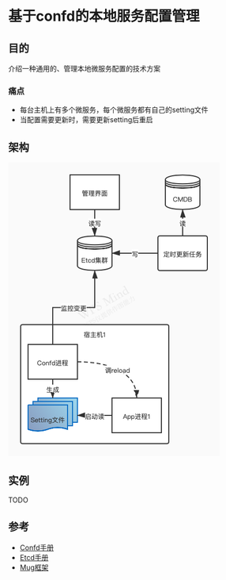 # 基于confd的本地服务配置管理

## 目的

介绍一种通用的、管理本地微服务配置的技术方案

### 痛点

* 每台主机上有多个微服务，每个微服务都有自己的setting文件
* 当配置需要更新时，需要更新setting后重启

## 架构

![配置服务架构图](本地配置服务脚骨.jpg)

## 实例

TODO

## 参考

* [Confd手册](../../tech_tutorial/中间件/confd.md)
* [Etcd手册](../../tech_tutorial/DB/etcd.md)
* [Mug框架](../../自研项目/MugWeb框架/index.md)